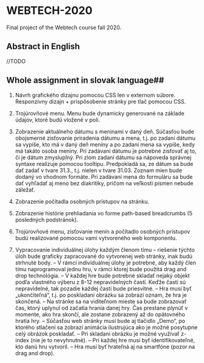 # WEBTECH-2020
Final project of the Webtech course fall 2020. 
## Abstract in English ##
//TODO


## Whole assignment in slovak language##

1. Návrh grafického dizajnu pomocou CSS len v externom súbore.
Responzívny dizajn + prispôsobenie stránky pre tlač pomocou CSS.

2. Trojúrovňové menu. Menu bude dynamicky generované na základe údajov, ktoré budú vložené v
poli.

3. Zobrazenie aktuálneho dátumu s meninami v daný deň. Súčasťou bude obojsmerné zisťovanie
priradenia dátumu a mena, t.j. po zadaní dátumu sa vypíše, kto má v daný deň meniny a po zadaní
mena sa vypíše, kedy má takáto osoba meniny. Pri zadávaní dátumu je potrebné zisťovať aj to, či je
dátum zmysluplný. Pri zlom zadaní dátumu sa nápoveda správnej syntaxe realizuje pomocou
tooltipu. Predpokladá sa, ze dátum sa bude dať zadať v tvare 31.3., t.j. nielen v tvare 31.03.
Zoznam mien bude dodaný vo vhodnom formáte. Pri zadávaní mena do formuláru sa bude dať
vyhľadať aj meno bez diakritiky, pričom na veľkosti písmen nebude záležať.

4. Zobrazenie počítadla osobných prístupov na stránku.

5. Zobrazenie histórie prehliadania vo forme path-based breadcrumbs (5 posledných podstránok).

6. Trojúrovňové menu, zisťovanie menín a počítadlo osobných prístupov budú realizované pomocou
vami vytvoreného web komponentu.

7. Vypracovanie individuálnej úlohy každým členom tímu – riešenie týchto úloh bude graficky
zapracované do vytvorenej web stránky, inak budú strhnuté body.
– V rámci individuálnej úlohy je potrebné, aby každý člen tímu naprogramoval jednu hru, v rámci
ktorej bude použitá drag and drop technológia.
– V každej hre bude potrebné skladať nejaký objekt podľa vlastného výberu z 8-12
nepravidelných častí. Keďže časti sú nepravidelné, tak pozadie každej časti bude priesvitné.
– Hra musí byť „ukončiteľná“, t.j. po poskladaní obrázku sa zobrazí oznam, že hra je skončená.
– Na stránke sa na viditeľnom mieste sa bude zobrazovať čas, ktorý uplynul od začatia hrania
danej hry. Čas prestane plynúť v momente, ako hra skončí, ale zostane zobrazený až do
opätovného hratia hry.
– Súčasťou web stránky musí bude aj tlačidlo „Demo“, po ktorého stlačení sa zobrazí animácia
ilustrujúca ako je možné posytupne celý obrázok poskladať.
– Pri skladaní obrázku je možné využívať z-index (nie je to nevyhnutné).
– Pri každej hre musí byť identifikovateľné, kto danú hru vytvoril.
– Hra musí byť hrateľná aj na smartfóne (pozor na drag and drop).


